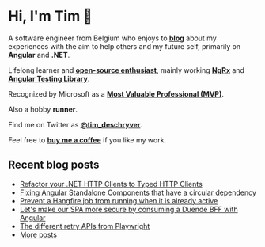# Hi, I'm Tim 👋

A software engineer from Belgium who enjoys to **[blog](https://timdeschryver.dev/blog)** about
my experiences with the aim to help others and my future self, primarily on
**Angular** and **.NET**.

Lifelong learner and **[open-source enthusiast](https://github.com/timdeschryver)**, mainly working **[NgRx](https://ngrx.io/)** and **[Angular Testing Library](https://testing-library.com/docs/angular-testing-library/)**.

Recognized by Microsoft as a **[Most Valuable Professional (MVP)](https://mvp.microsoft.com/en-us/PublicProfile/5004452?fullName=Tim%20Deschryver)**.

Also a hobby **runner**.

Find me on Twitter as **[@tim_deschryver](https://timdeschryver.dev/twitter)**.

Feel free to **[buy me a coffee](https://ko-fi.com/timdeschryver)** if you like my work.

<!-- prettier-ignore-start -->
<!-- BLOG:START -->

## Recent blog posts

- [Refactor your .NET HTTP Clients to Typed HTTP Clients](https://timdeschryver.dev/blog/refactor-your-net-http-clients-to-typed-http-clients)
- [Fixing Angular Standalone Components that have a circular dependency](https://timdeschryver.dev/blog/fixing-angular-standalone-components-that-have-a-circular-dependency)
- [Prevent a Hangfire job from running when it is already active](https://timdeschryver.dev/blog/prevent-a-hangfire-job-from-running-when-it-is-already-active)
- [Let's make our SPA more secure by consuming a Duende BFF with Angular](https://timdeschryver.dev/blog/lets-make-our-spa-more-secure-by-consuming-a-duende-bff-with-angular)
- [The different retry APIs from Playwright](https://timdeschryver.dev/blog/the-different-retry-apis-from-playwright)
- [More posts](https://timdeschryver.dev/blog)

<!-- BLOG:END -->
<!-- prettier-ignore-end -->
